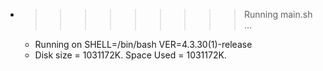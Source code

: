* >>>>>>>>> Running main.sh ...
  * Running on SHELL=/bin/bash VER=4.3.30(1)-release
  * Disk size = 1031172K. Space Used = 1031172K.
